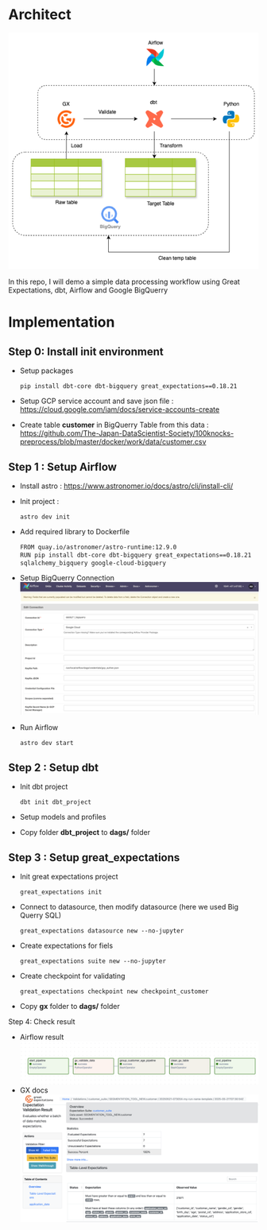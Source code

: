 # Architect
![Architect](./images/demo_gx.drawio.png)

In this repo, I will demo a simple data processing workflow using Great Expectations, dbt, Airflow and Google BigQuerry

# Implementation

## Step 0: Install init environment

* Setup packages
    ```
    pip install dbt-core dbt-bigquery great_expectations==0.18.21
    ```
* Setup GCP service account and save json file : https://cloud.google.com/iam/docs/service-accounts-create

* Create table **customer** in BigQuerry Table from this data : https://github.com/The-Japan-DataScientist-Society/100knocks-preprocess/blob/master/docker/work/data/customer.csv

## Step 1 : Setup Airflow

* Install astro : https://www.astronomer.io/docs/astro/cli/install-cli/
* Init project : 

    ```
    astro dev init
    ```
* Add required library to Dockerfile

    ```
    FROM quay.io/astronomer/astro-runtime:12.9.0
    RUN pip install dbt-core dbt-bigquery great_expectations==0.18.21 sqlalchemy_bigquery google-cloud-bigquery
    ```

* Setup BigQuerry Connection
![GCP Connection](./images/gcp_connection.png)

* Run Airflow
    ```
    astro dev start
    ```

## Step 2 : Setup dbt
* Init dbt project

    ```
    dbt init dbt_project
    ```
* Setup models and profiles
* Copy folder **dbt_project** to **dags/** folder

## Step 3 : Setup great_expectations

* Init great expectations project
    ```
    great_expectations init
    ```
* Connect to datasource, then modify datasource (here we used Big Querry SQL)
    ```
    great_expectations datasource new --no-jupyter
    ```
* Create expectations for fiels
    ```
    great_expectations suite new --no-jupyter
    ```
* Create checkpoint for validating
    ```
    great_expectations checkpoint new checkpoint_customer
    ```
* Copy **gx** folder to **dags/** folder

Step 4: Check result
* Airflow result
![Result](./images/result.png)
* GX docs
![GX Docs](./images/gx_docs.png)
